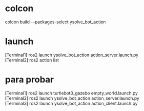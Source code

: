 # colcon
colcon build --packages-select ysolve_bot_action

# launch
[Terminal1]
ros2 launch ysolve_bot_action action_server.launch.py
[Terminal2]
ros2 action list

# para probar
[Terminal1]
ros2 launch turtlebot3_gazebo empty_world.launch.py
[Terminal2]
ros2 launch ysolve_bot_action action_server.launch.py
[Terminal3]
ros2 launch ysolve_bot_action action_client.launch.py


